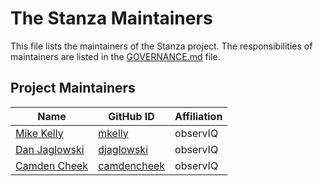 # The Stanza Maintainers

This file lists the maintainers of the Stanza project. The responsibilities of maintainers are listed in the [GOVERNANCE.md](GOVERNANCE.md) file.

## Project Maintainers
| Name | GitHub ID | Affiliation |
| ---- | --------- | ----------- |
| [Mike Kelly](mailto:mike.kelly@bluemedora.com) | [mkelly](https://github.com/mkelly) | observIQ |
| [Dan Jaglowski](mailto:dan.jaglowski@bluemedora.com) | [djaglowski](https://github.com/djaglowski) | observIQ |
| [Camden Cheek](mailto:camden.cheek@bluemedora.com) | [camdencheek](https://github.com/camdencheek) | observIQ |